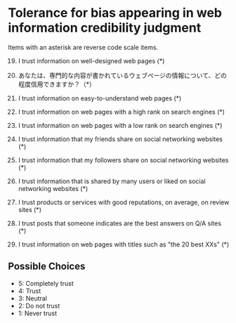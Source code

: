 # Tolerance for bias appearing in web information credibility judgment
Items with an asterisk are reverse code scale items.

19. I trust information on well-designed web pages (\*)

20. あなたは、専門的な内容が書かれているウェブページの情報について、どの程度信用できますか？（\*）

21. I trust information on easy-to-understand web pages (\*)

22. I trust information on web pages with a high rank on search engines (\*)

23. I trust information on web pages with a low rank on search engines (\*)

24. I trust information that my friends share on social networking websites (\*)

25. I trust information that my followers share on social networking websites (\*)

26. I trust information that is shared by many users or liked on social networking websites (\*)

27. I trust products or services with good reputations, on average, on review sites (\*)

28. I trust posts that someone indicates are the best answers on Q/A sites (\*)

29. I trust information on web pages with titles such as "the 20 best XXs" (\*)

## Possible Choices
* 5: Completely trust
* 4: Trust
* 3: Neutral
* 2: Do not trust
* 1: Never trust
